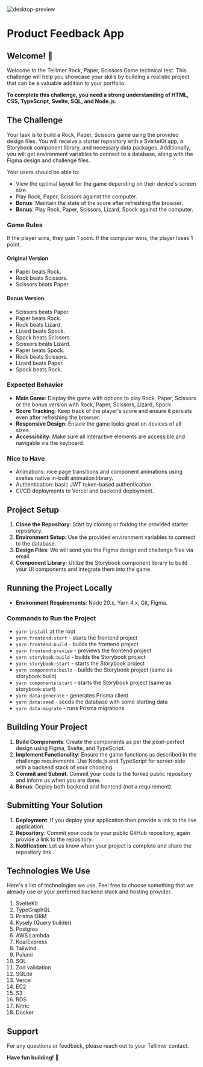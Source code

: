 
![desktop-preview](https://github.com/user-attachments/assets/c03c8daa-f465-415d-a1f5-2a5ab3e07642)

# Product Feedback App

## Welcome! 👋

Welcome to the Tellimer Rock, Paper, Scissors Game technical test. This challenge will help you showcase your skills by building a realistic project that can be a valuable addition to your portfolio.

**To complete this challenge, you need a strong understanding of HTML, CSS, TypeScript, Svelte, SQL, and Node.js.**

## The Challenge

Your task is to build a Rock, Paper, Scissors game using the provided design files. You will receive a starter repository with a SvelteKit app, a Storybook component library, and necessary data packages. Additionally, you will get environment variables to connect to a database, along with the Figma design and challenge files.

Your users should be able to:

- View the optimal layout for the game depending on their device's screen size.
- Play Rock, Paper, Scissors against the computer.
- **Bonus**: Maintain the state of the score after refreshing the browser.
- **Bonus**: Play Rock, Paper, Scissors, Lizard, Spock against the computer.

### Game Rules

If the player wins, they gain 1 point. If the computer wins, the player loses 1 point.

#### Original Version

- Paper beats Rock.
- Rock beats Scissors.
- Scissors beats Paper.

#### Bonus Version

- Scissors beats Paper.
- Paper beats Rock.
- Rock beats Lizard.
- Lizard beats Spock.
- Spock beats Scissors.
- Scissors beats Lizard.
- Paper beats Spock.
- Rock beats Scissors.
- Lizard beats Paper.
- Spock beats Rock.

### Expected Behavior

- **Main Game**: Display the game with options to play Rock, Paper, Scissors or the bonus version with Rock, Paper, Scissors, Lizard, Spock.
- **Score Tracking**: Keep track of the player's score and ensure it persists even after refreshing the browser.
- **Responsive Design**: Ensure the game looks great on devices of all sizes.
- **Accessibility**: Make sure all interactive elements are accessible and navigable via the keyboard.

### Nice to Have

- Animations: nice page transitions and component animations using sveltes native in-built animation library.
- Authentication: basic JWT token-based authentication.
- CI/CD deployments to Vercel and backend deployment.

## Project Setup

1. **Clone the Repository**: Start by cloning or forking the provided starter repository.
2. **Environment Setup**: Use the provided environment variables to connect to the database.
3. **Design Files**: We will send you the Figma design and challenge files via email.
4. **Component Library**: Utilize the Storybook component library to build your UI components and integrate them into the game.

## Running the Project Locally

- **Environment Requirements**: Node 20.x, Yarn 4.x, Git, Figma.

### Commands to Run the Project

- `yarn install` at the root
- `yarn frontend:start` - starts the frontend project
- `yarn frontend:build` - builds the frontend project
- `yarn frontend:preview` - previews the frontend project
- `yarn storybook:build` - builds the Storybook project
- `yarn storybook:start` - starts the Storybook project
- `yarn components:build` - builds the Storybook project (same as storybook:build)
- `yarn components:start` - starts the Storybook project (same as storybook:start)
- `yarn data:generate` - generates Prisma client
- `yarn data:seed` - seeds the database with some starting data
- `yarn data:migrate` - runs Prisma migrations

## Building Your Project

1. **Build Components**: Create the components as per the pixel-perfect design using Figma, Svelte, and TypeScript.
2. **Implement Functionality**: Ensure the game functions as described in the challenge requirements. Use Node.js and TypeScript for server-side with a backend stack of your choosing.
3. **Commit and Submit**: Commit your code to the forked public repository and inform us when you are done.
4. **Bonus**: Deploy both backend and frontend (not a requirement).

## Submitting Your Solution

1. **Deployment**: If you deploy your application then provide a link to the live application.
2. **Repository**: Commit your code to your public GitHub repository, again provide a link to the repository.
3. **Notification**: Let us know when your project is complete and share the repository link..

## Technologies We Use

Here's a list of technologies we use. Feel free to choose something that we already use or your preferred backend stack and hosting provider.

1. SvelteKit
2. TypeGraphQL
3. Prisma ORM
4. Kysely (Query builder)
5. Postgres
6. AWS Lambda
7. Koa/Express
8. Tailwind
9. Pulumi
10. SQL
11. Zod validation
12. SQLite
13. Vercel
14. EC2
15. S3
16. RDS
17. Nitric
18. Docker

## Support

For any questions or feedback, please reach out to your Tellimer contact.

**Have fun building!** 🚀
